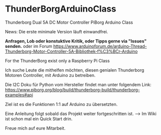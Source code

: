 # ThunderBorgArduinoClass
Thunderborg Dual 5A DC Motor Controller PiBorg Arduino Class

News: Die erste minimale Version läuft einwandfrei. 

<b>Anfragen, Lob oder konstuktive Kritik, oder Tipps gerne via "Issues" senden.</b>
oder im Forum https://www.arduinoforum.de/arduino-Thread-Thunderborg-Motor-Controller-5A-Bibliothek-f%C3%BCr-Arduino

For the ThunderBorg exist only a Raspberry Pi Class

Ich suche Leute die mithelfen möchten, diesen genialen Thunderborg
Motoren Controller, mit Arduino zu betreiben.

Die I2C Doku für Python vom Hersteller findet man unter folgendem Link:
https://www.piborg.org/blog/build/thunderborg-build/thunderborg-examples#api

Ziel ist es die Funktionen 1:1 auf Arduino zu übersetzten.

Eine Anleitung folgt sobald das Projekt weiter fortgeschritten ist. --> Im Wiki ist schon mal ein Quick Start drin.

Freue mich auf eure Mitarbeit.

